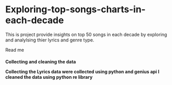 # Exploring-top-songs-charts-in-each-decade
This is project provide insights on top 50 songs in each decade by exploring and analylsing thier lyrics and genre type. 
<p>Read me
<h4>Collecting and cleaning the data
<P>Collecting the
Lyrics data were collected using python and genius api 
I cleaned the data using python re library
  
